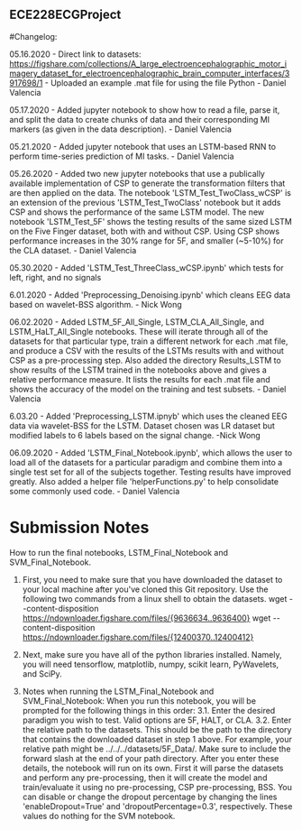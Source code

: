 ## ECE228ECGProject

#Changelog:

05.16.2020 - Direct link to datasets: https://figshare.com/collections/A_large_electroencephalographic_motor_imagery_dataset_for_electroencephalographic_brain_computer_interfaces/3917698/1 - Uploaded an example .mat file for using the file Python - Daniel Valencia

05.17.2020 - Added jupyter notebook to show how to read a file, parse it, and split the data to create chunks of data and their corresponding MI markers (as given in the data description). - Daniel Valencia

05.21.2020 - Added jupyter notebook that uses an LSTM-based RNN to perform time-series prediction of MI tasks. - Daniel Valencia

05.26.2020 - Added two new jupyter notebooks that use a publically available implementation of CSP to generate the transformation filters that are then applied on the data. The notebook 'LSTM_Test_TwoClass_wCSP' is an extension of the previous 'LSTM_Test_TwoClass' notebook but it adds CSP and shows the performance of the same LSTM model. The new notebook 'LSTM_Test_5F' shows the testing results of the same sized LSTM on the Five Finger dataset, both with and without CSP. Using CSP shows performance increases in the 30% range for 5F, and smaller (~5-10%) for the CLA dataset. - Daniel Valencia

05.30.2020 - Added 'LSTM_Test_ThreeClass_wCSP.ipynb' which tests for left, right, and no signals

6.01.2020  - Added 'Preprocessing_Denoising.ipynb' which cleans EEG data based on wavelet-BSS algorithm. - Nick Wong

06.02.2020 - Added LSTM_5F_All_Single, LSTM_CLA_All_Single, and LSTM_HaLT_All_Single notebooks. These will iterate through all of the datasets for that particular type, train a different network for each .mat file, and produce a CSV with the results of the LSTMs results with and without CSP as a pre-processing step. Also added the directory Results_LSTM to show results of the LSTM trained in the notebooks above and gives a relative performance measure. It lists the results for each .mat file and shows the accuracy of the model on the training and test subsets. - Daniel Valencia

6.03.20  - Added 'Preprocessing_LSTM.ipnyb' which uses the cleaned EEG data via wavelet-BSS for the LSTM.  Dataset chosen was LR dataset but modified labels to 6 labels based on the signal change.  -Nick Wong

06.09.2020 - Added 'LSTM_Final_Notebook.ipynb', which allows the user to load all of the datasets for a particular paradigm and combine them into a single test set for all of the subjects together. Testing results have improved greatly. Also added a helper file 'helperFunctions.py' to help consolidate some commonly used code. - Daniel Valencia


# Submission Notes
How to run the final notebooks, LSTM_Final_Notebook and SVM_Final_Notebook.
1. First, you need to make sure that you have downloaded the dataset to your local machine after you've cloned this Git repository. Use the following two commands from a linux shell to obtain the datasets.
	wget --content-disposition https://ndownloader.figshare.com/files/{9636634..9636400}
	wget --content-disposition https://ndownloader.figshare.com/files/{12400370..12400412}

2. Next, make sure you have all of the python libraries installed. Namely, you will need tensorflow, matplotlib, numpy, scikit learn, PyWavelets, and SciPy.

3. Notes when running the LSTM_Final_Notebook and SVM_Final_Notebook:
	When you run this notebook, you will be prompted for the following things in this order:
	3.1. Enter the desired paradigm you wish to test. Valid options are 5F, HALT, or CLA.
	3.2. Enter the relative path to the datasets. This should be the path to the directory that contains the downloaded dataset in step 1 above. For example, your relative path might be ../../../datasets/5F_Data/. Make sure to include the forward slash at the end of your path directory.
	After you enter these details, the notebook will run on its own. First it will parse the datasets and perform any pre-processing, then it will create the model and train/evaluate it using no pre-processing, CSP pre-processing, BSS. You can disable or change the dropout percentage by changing the lines 'enableDropout=True' and 'dropoutPercentage=0.3', respectively. These values do nothing for the SVM notebook.

